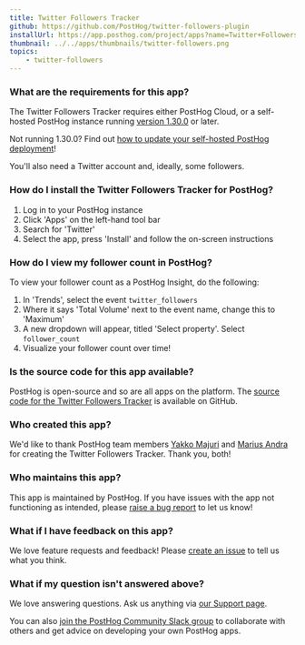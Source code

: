 ```yaml
---
title: Twitter Followers Tracker
github: https://github.com/PostHog/twitter-followers-plugin
installUrl: https://app.posthog.com/project/apps?name=Twitter+Followers
thumbnail: ../../apps/thumbnails/twitter-followers.png
topics:
    - twitter-followers
---
```


### What are the requirements for this app?

The Twitter Followers Tracker requires either PostHog Cloud, or a self-hosted PostHog instance running [version 1.30.0](https://posthog.com/blog/the-posthog-array-1-30-0) or later.

Not running 1.30.0? Find out [how to update your self-hosted PostHog deployment](https://posthog.com/docs/self-host/configure/upgrading-posthog)!

You'll also need a Twitter account and, ideally, some followers.

### How do I install the Twitter Followers Tracker for PostHog?

1. Log in to your PostHog instance
2. Click 'Apps' on the left-hand tool bar
3. Search for 'Twitter'
4. Select the app, press 'Install' and follow the on-screen instructions

### How do I view my follower count in PostHog?

To view your follower count as a PostHog Insight, do the following:

1. In 'Trends', select the event `twitter_followers`
2. Where it says 'Total Volume' next to the event name, change this to 'Maximum'
3. A new dropdown will appear, titled 'Select property'. Select `follower_count`
4. Visualize your follower count over time!

### Is the source code for this app available?

PostHog is open-source and so are all apps on the platform. The [source code for the Twitter Followers Tracker](https://github.com/PostHog/twitter-followers-plugin) is available on GitHub.

### Who created this app?

We'd like to thank PostHog team members [Yakko Majuri](https://github.com/yakkomajuri) and [Marius Andra](https://github.com/mariusandra) for creating the Twitter Followers Tracker. Thank you, both!

### Who maintains this app?

This app is maintained by PostHog. If you have issues with the app not functioning as intended, please [raise a bug report](https://github.com/PostHog/posthog/issues/new?assignees=&labels=bug&template=bug_report.md) to let us know!

### What if I have feedback on this app?

We love feature requests and feedback! Please [create an issue](https://github.com/PostHog/posthog/issues/new?assignees=&labels=enhancement%2C+feature&template=feature_request.md) to tell us what you think.

### What if my question isn't answered above?

We love answering questions. Ask us anything via [our Support page](/questions).

You can also [join the PostHog Community Slack group](/slack) to collaborate with others and get advice on developing your own PostHog apps.
